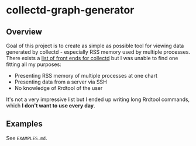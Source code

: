 # collectd-graph-generator

## Overview

Goal of this project is to create as simple as possible tool for viewing data generated by collectd - especially RSS memory used by multiple processes. There exists a [list of front ends for collectd](https://collectd.org/wiki/index.php/List_of_front-ends) but I was unable to find one fitting all my purposes:

* Presenting RSS memory of multiple processes at one chart
* Presenting data from a server via SSH
* No knowledge of Rrdtool of the user

It's not a very impressive list but I ended up writing long Rrdtool commands, which **I don't want to use every day**.

## Examples

See `EXAMPLES.md`.